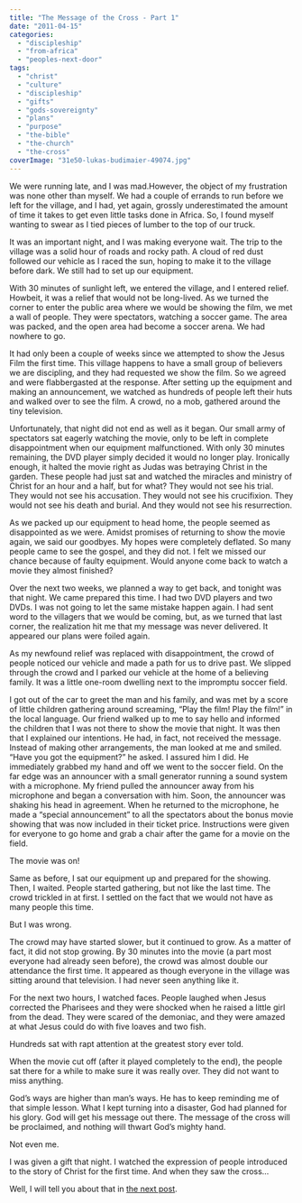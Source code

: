 ```yaml
---
title: "The Message of the Cross - Part 1"
date: "2011-04-15"
categories: 
  - "discipleship"
  - "from-africa"
  - "peoples-next-door"
tags: 
  - "christ"
  - "culture"
  - "discipleship"
  - "gifts"
  - "gods-sovereignty"
  - "plans"
  - "purpose"
  - "the-bible"
  - "the-church"
  - "the-cross"
coverImage: "31e50-lukas-budimaier-49074.jpg"
---
```


We were running late, and I was mad.However, the object of my frustration was none other than myself. We had a couple of errands to run before we left for the village, and I had, yet again, grossly underestimated the amount of time it takes to get even little tasks done in Africa. So, I found myself wanting to swear as I tied pieces of lumber to the top of our truck.

It was an important night, and I was making everyone wait. The trip to the village was a solid hour of roads and rocky path. A cloud of red dust followed our vehicle as I raced the sun, hoping to make it to the village before dark. We still had to set up our equipment.

With 30 minutes of sunlight left, we entered the village, and I entered relief. Howbeit, it was a relief that would not be long-lived. As we turned the corner to enter the public area where we would be showing the film, we met a wall of people. They were spectators, watching a soccer game. The area was packed, and the open area had become a soccer arena. We had nowhere to go.

It had only been a couple of weeks since we attempted to show the Jesus Film the first time. This village happens to have a small group of believers we are discipling, and they had requested we show the film. So we agreed and were flabbergasted at the response. After setting up the equipment and making an announcement, we watched as hundreds of people left their huts and walked over to see the film. A crowd, no a mob, gathered around the tiny television.

Unfortunately, that night did not end as well as it began. Our small army of spectators sat eagerly watching the movie, only to be left in complete disappointment when our equipment malfunctioned. With only 30 minutes remaining, the DVD player simply decided it would no longer play. Ironically enough, it halted the movie right as Judas was betraying Christ in the garden. These people had just sat and watched the miracles and ministry of Christ for an hour and a half, but for what? They would not see his trial. They would not see his accusation. They would not see his crucifixion. They would not see his death and burial. And they would not see his resurrection.

As we packed up our equipment to head home, the people seemed as disappointed as we were. Amidst promises of returning to show the movie again, we said our goodbyes. My hopes were completely deflated. So many people came to see the gospel, and they did not. I felt we missed our chance because of faulty equipment. Would anyone come back to watch a movie they almost finished?

Over the next two weeks, we planned a way to get back, and tonight was that night. We came prepared this time. I had two DVD players and two DVDs. I was not going to let the same mistake happen again. I had sent word to the villagers that we would be coming, but, as we turned that last corner, the realization hit me that my message was never delivered. It appeared our plans were foiled again.

As my newfound relief was replaced with disappointment, the crowd of people noticed our vehicle and made a path for us to drive past. We slipped through the crowd and I parked our vehicle at the home of a believing family. It was a little one-room dwelling next to the impromptu soccer field.

I got out of the car to greet the man and his family, and was met by a score of little children gathering around screaming, “Play the film! Play the film!” in the local language. Our friend walked up to me to say hello and informed the children that I was not there to show the movie that night. It was then that I explained our intentions. He had, in fact, not received the message. Instead of making other arrangements, the man looked at me and smiled. “Have you got the equipment?” he asked. I assured him I did. He immediately grabbed my hand and off we went to the soccer field. On the far edge was an announcer with a small generator running a sound system with a microphone. My friend pulled the announcer away from his microphone and began a conversation with him. Soon, the announcer was shaking his head in agreement. When he returned to the microphone, he made a “special announcement” to all the spectators about the bonus movie showing that was now included in their ticket price. Instructions were given for everyone to go home and grab a chair after the game for a movie on the field.

The movie was on!

Same as before, I sat our equipment up and prepared for the showing. Then, I waited. People started gathering, but not like the last time. The crowd trickled in at first. I settled on the fact that we would not have as many people this time.

But I was wrong.

The crowd may have started slower, but it continued to grow. As a matter of fact, it did not stop growing. By 30 minutes into the movie (a part most everyone had already seen before), the crowd was almost double our attendance the first time. It appeared as though everyone in the village was sitting around that television. I had never seen anything like it.

For the next two hours, I watched faces. People laughed when Jesus corrected the Pharisees and they were shocked when he raised a little girl from the dead. They were scared of the demoniac, and they were amazed at what Jesus could do with five loaves and two fish.

Hundreds sat with rapt attention at the greatest story ever told.

When the movie cut off (after it played completely to the end), the people sat there for a while to make sure it was really over. They did not want to miss anything.

God’s ways are higher than man’s ways. He has to keep reminding me of that simple lesson. What I kept turning into a disaster, God had planned for his glory. God will get his message out there. The message of the cross will be proclaimed, and nothing will thwart God’s mighty hand.

Not even me.

I was given a gift that night. I watched the expression of people introduced to the story of Christ for the first time. And when they saw the cross…

Well, I will tell you about that in [the next post](http://blog.keelancook.com/2011/04/the-message-of-the-cross-part-2.html "The message of the cross – Part 2").
